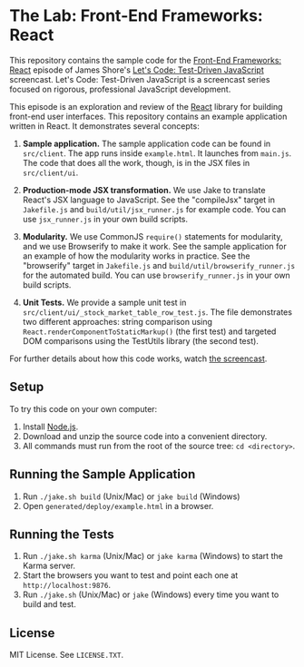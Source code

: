 The Lab: Front-End Frameworks: React
===========

This repository contains the sample code for the [Front-End Frameworks: React](http://www.letscodejavascript.com/v3/episodes/lab/10) episode of James Shore's [Let's Code: Test-Driven JavaScript](http://www.letscodejavascript.com) screencast. Let's Code: Test-Driven JavaScript is a screencast series focused on rigorous, professional JavaScript development.

This episode is an exploration and review of the [React](http://facebook.github.io/react/) library for building front-end user interfaces. This repository contains an example application written in React. It demonstrates several concepts:

1. **Sample application.** The sample application code can be found in `src/client`. The app runs inside `example.html`. It launches from `main.js`. The code that does all the work, though, is in the JSX files in `src/client/ui`. 

2. **Production-mode JSX transformation.** We use Jake to translate React's JSX language to JavaScript. See the "compileJsx" target in `Jakefile.js` and `build/util/jsx_runner.js` for example code. You can use `jsx_runner.js` in your own build scripts. 

3. **Modularity.** We use CommonJS `require()` statements for modularity, and we use Browserify to make it work. See the sample application for an example of how the modularity works in practice. See the "browserify" target in `Jakefile.js` and `build/util/browserify_runner.js` for the automated build. You can use `browserify_runner.js` in your own build scripts.

4. **Unit Tests.** We provide a sample unit test in `src/client/ui/_stock_market_table_row_test.js`. The file demonstrates two different approaches: string comparison using `React.renderComponentToStaticMarkup()` (the first test) and targeted DOM comparisons using the TestUtils library (the second test).

For further details about how this code works, watch [the screencast](http://www.letscodejavascript.com/v3/episodes/lab/10).


Setup
-----

To try this code on your own computer:

1. Install [Node.js](http://nodejs.org/download/).
2. Download and unzip the source code into a convenient directory.
3. All commands must run from the root of the source tree: `cd <directory>`.


Running the Sample Application
------------------------------

1. Run `./jake.sh build` (Unix/Mac) or `jake build` (Windows)
2. Open `generated/deploy/example.html` in a browser.


Running the Tests
-----------------

1. Run `./jake.sh karma` (Unix/Mac) or `jake karma` (Windows) to start the Karma server.
2. Start the browsers you want to test and point each one at `http://localhost:9876`.
3. Run `./jake.sh` (Unix/Mac) or `jake` (Windows) every time you want to build and test.


License
-------

MIT License. See `LICENSE.TXT`.